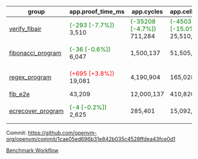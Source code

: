 | group | app.proof_time_ms | app.cycles | app.cells_used | leaf.proof_time_ms | leaf.cycles | leaf.cells_used |
| -- | -- | -- | -- | -- | -- | -- |
| [verify_fibair](https://github.com/openvm-org/openvm/blob/benchmark-results/benchmarks-pr/1138/verify_fibair-1cae05ed696b31e842b035c4528ffdea43fce0d1.md) |<span style='color: green'>(-293 [-7.7%])</span> 3,510 | <span style='color: green'>(-35208 [-4.7%])</span> 711,284 | <span style='color: green'>(-4503679 [-15.0%])</span> 25,510,945 |- | - | - |
| [fibonacci_program](https://github.com/openvm-org/openvm/blob/benchmark-results/benchmarks-pr/1138/fibonacci-1cae05ed696b31e842b035c4528ffdea43fce0d1.md) |<span style='color: green'>(-36 [-0.6%])</span> 6,047 |  1,500,137 |  51,505,102 |<span style='color: green'>(-2030 [-13.3%])</span> 13,275 | <span style='color: green'>(-88507 [-2.8%])</span> 3,084,900 | <span style='color: green'>(-18173624 [-14.1%])</span> 110,707,123 |
| [regex_program](https://github.com/openvm-org/openvm/blob/benchmark-results/benchmarks-pr/1138/regex-1cae05ed696b31e842b035c4528ffdea43fce0d1.md) |<span style='color: red'>(+695 [+3.8%])</span> 19,081 |  4,190,904 |  165,028,173 |<span style='color: green'>(-221 [-0.7%])</span> 30,375 | <span style='color: green'>(-588637 [-9.0%])</span> 5,934,083 | <span style='color: green'>(-47153103 [-16.2%])</span> 244,144,846 |
| [fib_e2e](https://github.com/openvm-org/openvm/blob/benchmark-results/benchmarks-pr/1138/fib_e2e-1cae05ed696b31e842b035c4528ffdea43fce0d1.md) | 43,209 |  12,000,137 |  410,820,430 | 90,874 |  18,476,617 |  661,024,500 |
| [ecrecover_program](https://github.com/openvm-org/openvm/blob/benchmark-results/benchmarks-pr/1138/ecrecover-1cae05ed696b31e842b035c4528ffdea43fce0d1.md) |<span style='color: green'>(-4 [-0.2%])</span> 2,625 |  285,401 |  15,092,297 |<span style='color: green'>(-1698 [-4.0%])</span> 40,918 | <span style='color: green'>(-1011554 [-10.5%])</span> 8,652,463 | <span style='color: green'>(-74687170 [-17.0%])</span> 365,877,648 |


Commit: https://github.com/openvm-org/openvm/commit/1cae05ed696b31e842b035c4528ffdea43fce0d1

[Benchmark Workflow](https://github.com/openvm-org/openvm/actions/runs/12730962629)
